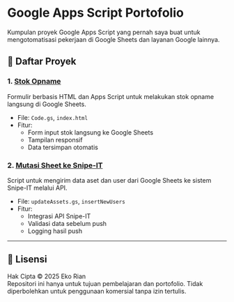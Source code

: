 # Google Apps Script Portofolio

Kumpulan proyek Google Apps Script yang pernah saya buat untuk mengotomatisasi pekerjaan di Google Sheets dan layanan Google lainnya.

## 📂 Daftar Proyek

### 1. [Stok Opname](./Stock%20Opname)
Formulir berbasis HTML dan Apps Script untuk melakukan stok opname langsung di Google Sheets.
- File: `Code.gs`, `index.html`
- Fitur:
  - Form input stok langsung ke Google Sheets
  - Tampilan responsif
  - Data tersimpan otomatis

### 2. [Mutasi Sheet ke Snipe-IT](./Mutasi%20IT%20to%20snipeit)
Script untuk mengirim data aset dan user dari Google Sheets ke sistem Snipe-IT melalui API.
- File: `updateAssets.gs`, `insertNewUsers`
- Fitur:
  - Integrasi API Snipe-IT
  - Validasi data sebelum push
  - Logging hasil push

---

## 📌 Lisensi
Hak Cipta © 2025 Eko Rian  
Repositori ini hanya untuk tujuan pembelajaran dan portofolio. Tidak diperbolehkan untuk penggunaan komersial tanpa izin tertulis.
